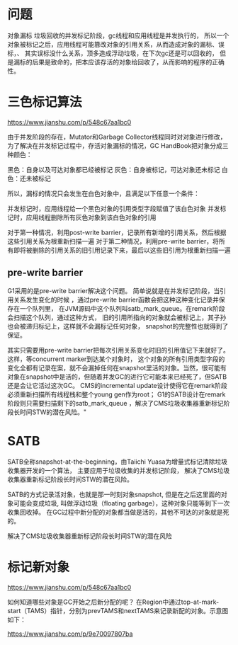 # 问题

对象漏标
垃圾回收的并发标记阶段，gc线程和应用线程是并发执行的，
所以一个对象被标记之后，应用线程可能篡改对象的引用关系，从而造成对象的漏标、误标，、
其实误标没什么关系，顶多造成浮动垃圾，在下次gc还是可以回收的，
但是漏标的后果是致命的，把本应该存活的对象给回收了，从而影响的程序的正确性。

# 三色标记算法

https://www.jianshu.com/p/548c67aa1bc0

由于并发阶段的存在，Mutator和Garbage Collector线程同时对对象进行修改，
为了解决在并发标记过程中，存活对象漏标的情况，GC HandBook把对象分成三种颜色：


黑色：自身以及可达对象都已经被标记
灰色：自身被标记，可达对象还未标记
白色：还未被标记



所以，漏标的情况只会发生在白色对象中，且满足以下任意一个条件：

并发标记时，应用线程给一个黑色对象的引用类型字段赋值了该白色对象
并发标记时，应用线程删除所有灰色对象到该白色对象的引用

对于第一种情况，利用post-write barrier，记录所有新增的引用关系，然后根据这些引用关系为根重新扫描一遍
对于第二种情况，利用pre-write barrier，将所有即将被删除的引用关系的旧引用记录下来，最后以这些旧引用为根重新扫描一遍

## pre-write barrier

G1采用的是pre-write barrier解决这个问题。
简单说就是在并发标记阶段，当引用关系发生变化的时候
，通过pre-write barrier函数会把这种这种变化记录并保存在一个队列里，
在JVM源码中这个队列叫satb_mark_queue。在remark阶段会扫描这个队列，通过这种方式，
旧的引用所指向的对象就会被标记上，其子孙也会被递归标记上，这样就不会漏标记任何对象，
snapshot的完整性也就得到了保证。


其实只需要用pre-write barrier把每次引用关系变化时旧的引用值记下来就好了。这样，等concurrent marker到达某个对象时，
这个对象的所有引用类型字段的变化全都有记录在案，就不会漏掉任何在snapshot里活的对象。当然，很可能有对象在snapshot中是活的，但随着并发GC的进行它可能本来已经死了，但SATB还是会让它活过这次GC。
CMS的incremental update设计使得它在remark阶段必须重新扫描所有线程栈和整个young gen作为root；
G1的SATB设计在remark阶段则只需要扫描剩下的satb_mark_queue ，解决了CMS垃圾收集器重新标记阶段长时间STW的潜在风险。"


# SATB

SATB全称snapshot-at-the-beginning，由Taiichi Yuasa为增量式标记清除垃圾收集器开发的一个算法，
主要应用于垃圾收集的并发标记阶段，
解决了CMS垃圾收集器重新标记阶段长时间STW的潜在风险。

SATB的方式记录活对象，也就是那一时刻对象snapshot,
但是在之后这里面的对象可能会变成垃圾, 叫做浮动垃圾（floating garbage），这种对象只能等到下一次收集回收掉。
在GC过程中新分配的对象都当做是活的，其他不可达的对象就是死的。

解决了CMS垃圾收集器重新标记阶段长时间STW的潜在风险




# 标记新对象


https://www.jianshu.com/p/548c67aa1bc0


如何知道哪些对象是GC开始之后新分配的呢？
在Region中通过top-at-mark-start（TAMS）指针，分别为prevTAMS和nextTAMS来记录新配的对象。示意图如下：

https://www.jianshu.com/p/9e70097807ba

